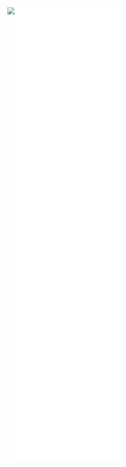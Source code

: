 <a href="https://github.com/anuraghazra/github-readme-stats">
    <img align="left"
    src="https://github-readme-stats.vercel.app/api/top-langs/?username=n4okins&hide=jupyter%20notebook,shaderlab,tex,css&langs_count=9&layout=donut&theme=dark" />
</a>

<a href="https://github.com/lowlighter/metrics">
    <img align="left" src="/github-metrics.svg">
</a>
